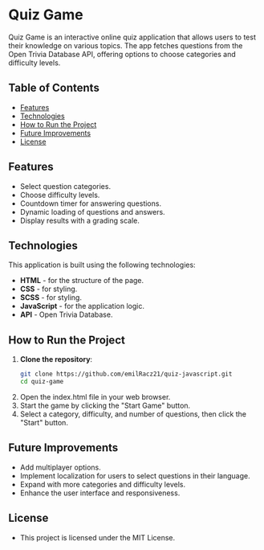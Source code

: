 # Quiz Game

Quiz Game is an interactive online quiz application that allows users to test their knowledge on various topics. The app fetches questions from the Open Trivia Database API, offering options to choose categories and difficulty levels.

## Table of Contents

- [Features](#features)
- [Technologies](#technologies)
- [How to Run the Project](#how-to-run-the-project)
- [Future Improvements](#future-improvements)
- [License](#license)

## Features

- Select question categories.
- Choose difficulty levels.
- Countdown timer for answering questions.
- Dynamic loading of questions and answers.
- Display results with a grading scale.

## Technologies

This application is built using the following technologies:

- **HTML** - for the structure of the page.
- **CSS** - for styling.
- **SCSS** - for styling.
- **JavaScript** - for the application logic.
- **API** - Open Trivia Database.

## How to Run the Project

1. **Clone the repository**:
   ```bash
   git clone https://github.com/emilRacz21/quiz-javascript.git
   cd quiz-game
2. Open the index.html file in your web browser.
3. Start the game by clicking the "Start Game" button.
4. Select a category, difficulty, and number of questions, then click the "Start" button.

## Future Improvements

- Add multiplayer options.
- Implement localization for users to select questions in their language.
- Expand with more categories and difficulty levels.
- Enhance the user interface and responsiveness.

## License

- This project is licensed under the MIT License.
